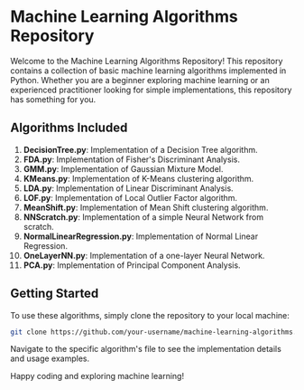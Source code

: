 # Machine Learning Algorithms Repository

Welcome to the Machine Learning Algorithms Repository! This repository contains a collection of basic machine learning algorithms implemented in Python. Whether you are a beginner exploring machine learning or an experienced practitioner looking for simple implementations, this repository has something for you.

## Algorithms Included

1. **DecisionTree.py**: Implementation of a Decision Tree algorithm.
2. **FDA.py**: Implementation of Fisher's Discriminant Analysis.
3. **GMM.py**: Implementation of Gaussian Mixture Model.
4. **KMeans.py**: Implementation of K-Means clustering algorithm.
5. **LDA.py**: Implementation of Linear Discriminant Analysis.
6. **LOF.py**: Implementation of Local Outlier Factor algorithm.
7. **MeanShift.py**: Implementation of Mean Shift clustering algorithm.
8. **NNScratch.py**: Implementation of a simple Neural Network from scratch.
9. **NormalLinearRegression.py**: Implementation of Normal Linear Regression.
10. **OneLayerNN.py**: Implementation of a one-layer Neural Network.
11. **PCA.py**: Implementation of Principal Component Analysis.

## Getting Started

To use these algorithms, simply clone the repository to your local machine:

```bash
git clone https://github.com/your-username/machine-learning-algorithms.git
```

Navigate to the specific algorithm's file to see the implementation details and usage examples.

Happy coding and exploring machine learning!
